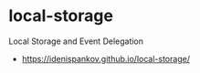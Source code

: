 # local-storage

Local Storage and Event Delegation

- https://idenispankov.github.io/local-storage/
